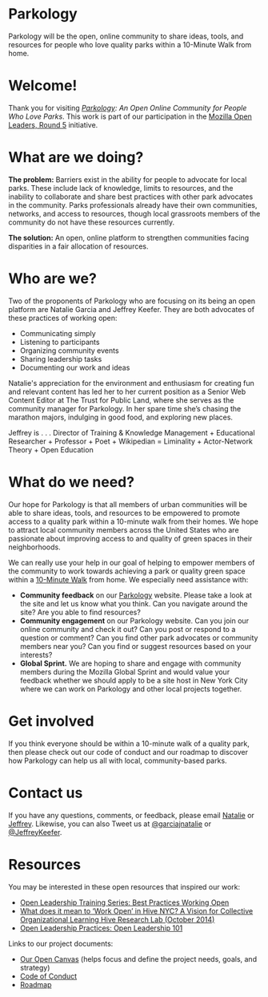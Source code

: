 # Parkology
Parkology will be the open, online community to share ideas, tools, and resources for people who love quality parks within a 10-Minute Walk from home.

# Welcome!
Thank you for visiting <i><a href="https://www.parkology.org">Parkology</a>: An Open Online Community for People Who Love Parks</i>. This work is part of our participation in the <a href="https://mozilla.github.io/leadership-training/">Mozilla Open Leaders, Round 5</a> initiative.

# What are we doing?
<b> The problem:</b> 
Barriers exist in the ability for people to advocate for local parks. These include lack of knowledge, limits to resources, and the inability to collaborate and share best practices with other park advocates in the community. Parks professionals already have their own communities, networks, and access to resources, though local grassroots members of the community do not have these resources currently. 

<b>The solution:</b> 
An open, online platform to strengthen communities facing disparities in a fair allocation of resources.

# Who are we?
Two of the proponents of Parkology who are focusing on its being an open platform are Natalie Garcia and Jeffrey Keefer. They are both advocates of these practices of working open: 
- Communicating simply
- Listening to participants
- Organizing community events
- Sharing leadership tasks
- Documenting our work and ideas

Natalie's appreciation for the environment and enthusiasm for creating fun and relevant content has led her to her current position as a Senior Web Content Editor at The Trust for Public Land, where she serves as the community manager for Parkology. In her spare time she’s chasing the marathon majors, indulging in good food, and exploring new places. 

Jeffrey is . . . Director of Training & Knowledge Management + Educational Researcher + Professor + Poet + Wikipedian = Liminality + Actor-Network Theory + Open Education 

# What do we need?
Our hope for Parkology is that all members of urban communities will be able to share ideas, tools, and resources to be empowered to promote access to a quality park within a 10-minute walk from their homes. We hope to attract local community members across the United States who are passionate about improving access to and quality of green spaces in their neighborhoods. 

We can really use your help in our goal of helping to empower members of the community to work towards achieving a park or quality green space within a <a href="10minutewalk.org">10-Minute Walk</a> from home. We especially need assistance with:
- <b>Community feedback</b> on our <a href="https://www.parkology.org">Parkology</a> website. Please take a look at the site and let us know what you think. Can you navigate around the site? Are you able to find resources?
- <b>Community engagement</b> on our Parkology website. Can you join our online community and check it out? Can you post or respond to a question or comment? Can you find other park advocates or community members near you? Can you find or suggest resources based on your interests?
- <b>Global Sprint.</b> We are hoping to share and engage with community members during the Mozilla Global Sprint and would value your feedback whether we should apply to be a site host in New York City where we can work on Parkology and other local projects together. 

# Get involved
If you think everyone should be within a 10-minute walk of a quality park, then please check out our code of conduct and our roadmap to discover how Parkology can help us all with local, community-based parks. 

# Contact us
If you have any questions, comments, or feedback, please email <a href="mailto:natalie.garcia@tpl.org">Natalie</a> or <a href="mailto:jeffrey.keefer@tpl.org">Jeffrey</a>. Likewise, you can also Tweet us at <a href="https://twitter.com/garciajnatalie">@garciajnatalie</a> or <a href="https://twitter.com/JeffreyKeefer">@JeffreyKeefer</a>.

# Resources
You may be interested in these open resources that inspired our work:
- <a href="https://mozilla.github.io/open-leadership-training-series/articles/open-leadership-outro-and-next-steps/next-steps-for-open-leadership/">Open Leadership Training Series: Best Practices Working Open</a>
- <a href="https://hiveresearchlab.files.wordpress.com/2014/12/what-does-it-mean-to-work-open-in-hive-nyc-hive-research-lab-october-2014.pdf">What does it mean to ‘Work Open’ in Hive NYC? A Vision for Collective Organizational Learning Hive Research Lab (October 2014)</a> 
- <a href="https://mozilla.teachable.com/courses/open-leadership-101/lectures/2337261">Open Leadership Practices: Open Leadership 101</a>

Links to our project documents:
- <a href="https://drive.google.com/open?id=1xu62ihxwXyiv1_nscbNWf2WEFdN75vxZA8UMfdPtdrA">Our Open Canvas</a> (helps focus and define the project needs, goals, and strategy)
- <a href="https://docs.google.com/document/d/1reyQLnBVGmWPXeSBdYZYPA5q_8xwsawvahzh8m_7t1A/edit">Code of Conduct</a>
- <a href="https://docs.google.com/document/d/1grbyKIVxqvSgb_3tg93BxDtgR6ZQzLcXCy8W_p9ceo8/edit?usp=sharing">Roadmap</a>
